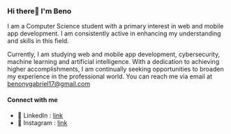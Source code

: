 ### Hi there👋 I'm Beno

I am a Computer Science student with a primary interest in web and mobile app development. I am consistently active in enhancing my understanding and skills in this field. 

Currently, I am studying web and mobile app development, cybersecurity, machine learning and artificial intelligence. With a dedication to achieving higher accomplishments, I am continually seeking opportunities to broaden my experience in the professional world. You can reach me via email at benonygabriel17@gmail.com

#### Connect with me
- 💼 LinkedIn : <a href="https://www.linkedin.com/in/benony-gabriel-41b82a265/">link</a>
- 💢 Instagram : <a href="https://www.instagram.com/ben0_0/">link</a>
